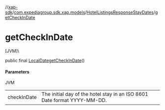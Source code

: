 //[xap-sdk](../../../index.md)/[com.expediagroup.sdk.xap.models](../index.md)/[HotelListingsResponseStayDates](index.md)/[getCheckInDate](get-check-in-date.md)

# getCheckInDate

[JVM]\

public final [LocalDate](https://docs.oracle.com/javase/8/docs/api/java/time/LocalDate.html)[getCheckInDate](get-check-in-date.md)()

#### Parameters

JVM

| | |
|---|---|
| checkInDate | The initial day of the hotel stay in an ISO 8601 Date format YYYY-MM-DD. |
